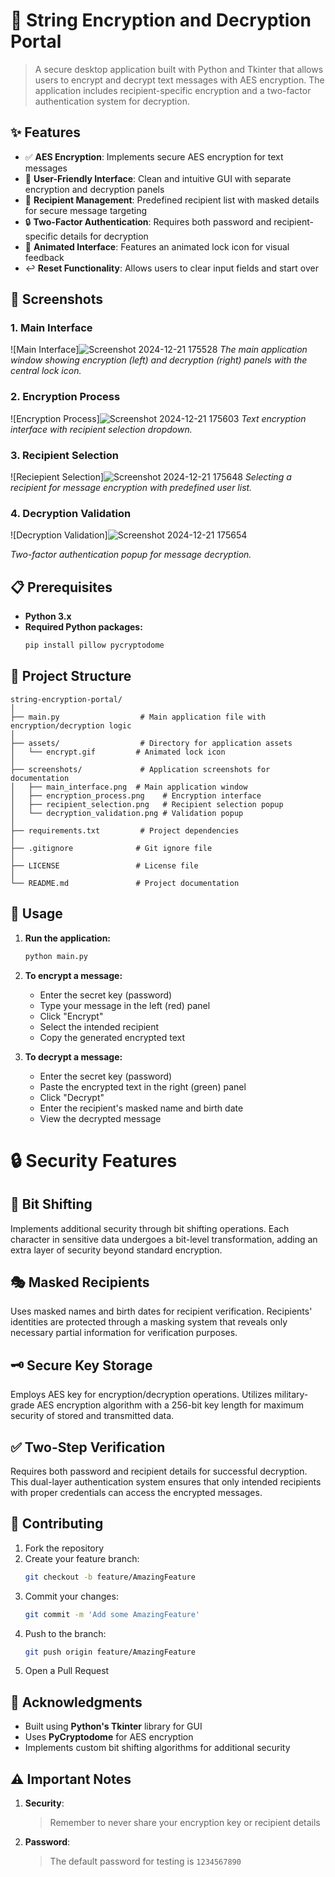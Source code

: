 # 🔐 String Encryption and Decryption Portal

> A secure desktop application built with Python and Tkinter that allows users to encrypt and decrypt text messages with AES encryption. The application includes recipient-specific encryption and a two-factor authentication system for decryption.

## ✨ Features

- ✅ **AES Encryption**: Implements secure AES encryption for text messages
- 🎨 **User-Friendly Interface**: Clean and intuitive GUI with separate encryption and decryption panels
- 👥 **Recipient Management**: Predefined recipient list with masked details for secure message targeting
- 🔒 **Two-Factor Authentication**: Requires both password and recipient-specific details for decryption
- 🔄 **Animated Interface**: Features an animated lock icon for visual feedback
- ↩️ **Reset Functionality**: Allows users to clear input fields and start over

## 📸 Screenshots

### 1. Main Interface
![Main Interface]![Screenshot 2024-12-21 175528](https://github.com/user-attachments/assets/d87213ae-3a42-43ff-be53-2b5dbfd61ae7)
*The main application window showing encryption (left) and decryption (right) panels with the central lock icon.*


### 2. Encryption Process
![Encryption Process]![Screenshot 2024-12-21 175603](https://github.com/user-attachments/assets/df2e7d90-0bfe-4093-8201-4370d246cad2)
*Text encryption interface with recipient selection dropdown.*

### 3. Recipient Selection
![Reciepient Selection]![Screenshot 2024-12-21 175648](https://github.com/user-attachments/assets/22589be9-40e2-4398-b589-5dbf5fb0851d)
*Selecting a recipient for message encryption with predefined user list.*

### 4. Decryption Validation
![Decryption Validation]![Screenshot 2024-12-21 175654](https://github.com/user-attachments/assets/455b5d02-1e46-4d3d-a6e9-4a7048478fc6)

*Two-factor authentication popup for message decryption.*

## 📋 Prerequisites

- **Python 3.x**
- **Required Python packages:**
  ```bash
  pip install pillow pycryptodome
  ```

## 📁 Project Structure

```plaintext
string-encryption-portal/
│
├── main.py                  # Main application file with encryption/decryption logic
│
├── assets/                  # Directory for application assets
│   └── encrypt.gif         # Animated lock icon
│
├── screenshots/             # Application screenshots for documentation
│   ├── main_interface.png  # Main application window
│   ├── encryption_process.png    # Encryption interface
│   ├── recipient_selection.png   # Recipient selection popup
│   └── decryption_validation.png # Validation popup
│
├── requirements.txt         # Project dependencies
│
├── .gitignore              # Git ignore file
│
├── LICENSE                 # License file
│
└── README.md               # Project documentation
```


## 📖 Usage

1. **Run the application:**
   ```bash
   python main.py
   ```

2. **To encrypt a message:**
   - Enter the secret key (password)
   - Type your message in the left (red) panel
   - Click "Encrypt"
   - Select the intended recipient
   - Copy the generated encrypted text

3. **To decrypt a message:**
   - Enter the secret key (password)
   - Paste the encrypted text in the right (green) panel
   - Click "Decrypt"
   - Enter the recipient's masked name and birth date
   - View the decrypted message


# 🔒 Security Features

## 🔄 Bit Shifting
Implements additional security through bit shifting operations. Each character in sensitive data undergoes a bit-level transformation, adding an extra layer of security beyond standard encryption.

## 🎭 Masked Recipients
Uses masked names and birth dates for recipient verification. Recipients' identities are protected through a masking system that reveals only necessary partial information for verification purposes.

## 🗝️ Secure Key Storage
Employs AES key for encryption/decryption operations. Utilizes military-grade AES encryption algorithm with a 256-bit key length for maximum security of stored and transmitted data.

## ✅ Two-Step Verification
Requires both password and recipient details for successful decryption. This dual-layer authentication system ensures that only intended recipients with proper credentials can access the encrypted messages.

## 🤝 Contributing

1. Fork the repository
2. Create your feature branch:
   ```bash
   git checkout -b feature/AmazingFeature
   ```
3. Commit your changes:
   ```bash
   git commit -m 'Add some AmazingFeature'
   ```
4. Push to the branch:
   ```bash
   git push origin feature/AmazingFeature
   ```
5. Open a Pull Request



## 🙏 Acknowledgments

- Built using **Python's Tkinter** library for GUI
- Uses **PyCryptodome** for AES encryption
- Implements custom bit shifting algorithms for additional security

## ⚠️ Important Notes

1. **Security**: 
   > Remember to never share your encryption key or recipient details

2. **Password**: 
   > The default password for testing is `1234567890`


